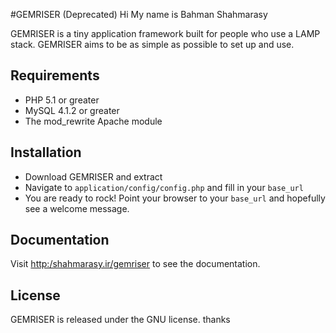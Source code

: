 #GEMRISER (Deprecated)
Hi My name is Bahman Shahmarasy 

GEMRISER is a tiny application framework built for people who use a LAMP stack. GEMRISER aims to be as simple as possible to set up and use.

## Requirements

* PHP 5.1 or greater
* MySQL 4.1.2 or greater
* The mod_rewrite Apache module

## Installation

* Download GEMRISER and extract
* Navigate to `application/config/config.php` and fill in your `base_url`
* You are ready to rock! Point your browser to your `base_url` and hopefully see a welcome message.

## Documentation

Visit [http:/shahmarasy.ir/gemriser](http:/shahmarasy.ir/gemriser) to see the documentation.

## License

GEMRISER is released under the GNU license.
thanks

